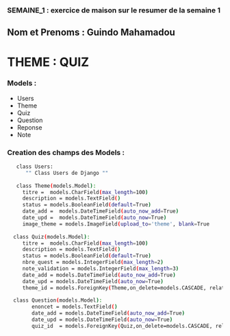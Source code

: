 ### SEMAINE_1 : exercice de maison sur le resumer de la semaine 1
## Nom et Prenoms : Guindo Mahamadou
# THEME : QUIZ

### Models :
   * Users
   * Theme
   * Quiz
   * Question
   * Reponse
   * Note
   
### Creation des champs des Models :
```bash
   class Users:
      "" Class Users de Django ""
   
   class Theme(models.Model):
     titre =  models.CharField(max_length=100)
     description = models.TextField()
     status = models.BooleanField(default=True)
     date_add =  models.DateTimeField(auto_now_add=True)
     date_upd =  models.DateTimeField(auto_now=True)
     image_theme = models.ImageField(upload_to='theme', blank=True
     
  class Quiz(models.Model):
     titre =  models.CharField(max_length=100)
     description = models.TextField()
     status = models.BooleanField(default=True)
     nbre_quest = models.IntegerField(max_length=2)
     note_validation = models.IntegerField(max_length=3)
     date_add = models.DateTimeField(auto_now_add=True)
     date_upd = models.DateTimeField(auto_now=True)
     theme_id = models.ForeignKey(Theme,on_delete=models.CASCADE, related_name="theme_du_quiz")
     
  class Question(models.Model):
        enoncet = models.TextField()
        date_add = models.DateTimeField(auto_now_add=True)
        date_upd = models.DateTimeField(auto_now=True)
        quiz_id  = models.ForeignKey(Quiz,on_delete=models.CASCADE, related_name="question_du_quiz")
     
        
     
     





```










